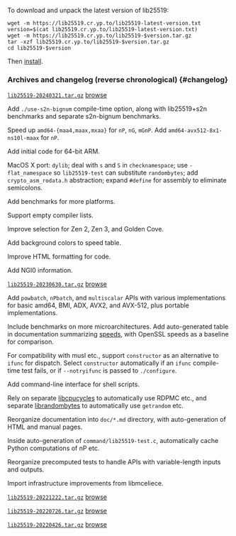 To download and unpack the latest version of lib25519:

    wget -m https://lib25519.cr.yp.to/lib25519-latest-version.txt
    version=$(cat lib25519.cr.yp.to/lib25519-latest-version.txt)
    wget -m https://lib25519.cr.yp.to/lib25519-$version.tar.gz
    tar -xzf lib25519.cr.yp.to/lib25519-$version.tar.gz
    cd lib25519-$version

Then [install](install.html).

### Archives and changelog (reverse chronological) {#changelog}

[`lib25519-20240321.tar.gz`](lib25519-20240321.tar.gz) [browse](lib25519-20240321.html)

Add `./use-s2n-bignum` compile-time option,
along with lib25519+s2n benchmarks and separate s2n-bignum benchmarks.

Speed up `amd64-{maa4,maax,mxaa}` for `nP`, `nG`, `mGnP`.
Add `amd64-avx512-8x1-ns10l-maax` for `nP`.

Add initial code for 64-bit ARM.

MacOS X port: `dylib`; deal with `s` and `S` in `checknamespace`;
use `-flat_namespace` so `lib25519-test` can substitute `randombytes`;
add `crypto_asm_rodata.h` abstraction;
expand `#define` for assembly to eliminate semicolons.

Add benchmarks for more platforms.

Support empty compiler lists.

Improve selection for Zen 2, Zen 3, and Golden Cove.

Add background colors to speed table.

Improve HTML formatting for code.

Add NGI0 information.

[`lib25519-20230630.tar.gz`](lib25519-20230630.tar.gz) [browse](lib25519-20230630.html)

Add `powbatch`, `nPbatch`, and `multiscalar` APIs
with various implementations for basic amd64, BMI, ADX, AVX2, and AVX-512,
plus portable implementations.

Include benchmarks on more microarchitectures.
Add auto-generated table in documentation
summarizing [speeds](speed.html),
with OpenSSL speeds as a baseline for comparison.

For compatibility with musl etc.,
support `constructor` as an alternative to `ifunc` for dispatch.
Select `constructor` automatically if an `ifunc` compile-time test fails,
or if `--notryifunc` is passed to `./configure`.

Add command-line interface for shell scripts.

Rely on separate [libcpucycles](https://cpucycles.cr.yp.to)
to automatically use RDPMC etc.,
and separate [librandombytes](https://randombytes.cr.yp.to)
to automatically use `getrandom` etc.

Reorganize documentation into `doc/*.md` directory,
with auto-generation of HTML and manual pages.

Inside auto-generation of `command/lib25519-test.c`,
automatically cache Python computations of nP etc.

Reorganize precomputed tests to handle APIs with variable-length inputs and outputs.

Import infrastructure improvements from libmceliece.

[`lib25519-20221222.tar.gz`](lib25519-20221222.tar.gz) [browse](lib25519-20221222.html)

[`lib25519-20220726.tar.gz`](lib25519-20220726.tar.gz) [browse](lib25519-20220726.html)

[`lib25519-20220426.tar.gz`](lib25519-20220426.tar.gz) [browse](lib25519-20220426.html)
